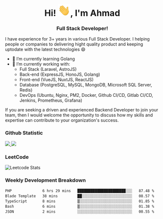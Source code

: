 <h1 align="center">Hi! <img src="https://raw.githubusercontent.com/ABSphreak/ABSphreak/master/gifs/Hi.gif" width="40px" />, I'm Ahmad</h1>


<h3 align="center">Full Stack Developer!</h3>
I have experience for 3+ years in various Full Stack Developer. I helping people or companies to delivering hight quality product and keeping uptodate with the latest technologies 😄


- 🔭 I’m currently learning Golang
- 🌱 I’m currently working with:
   - Full Stack (Laravel, AstroJS)
   - Back-end (ExpressJS, HonoJS, Golang)
   - Front-end (VueJS, NuxtJS, ReactJS)
   - Database (PostgreSQL, MySQL, MongoDB, Microsoft SQL Server, Redis)
   - DevOps (Ubuntu, Nginx, PM2, Docker, Github CI/CD, Gitlab CI/CD, Jenkins, Prometheus, Grafana)

If you are seeking a driven and experienced Backend Developer to join your team, then I would welcome the opportunity to discuss how my skills and expertise can contribute to your organization's success.

  
### Github Statistic
<p align="left">
<a href="https://github.com/ahmadlaiq97">
  <img height="180em" src="https://github-readme-stats-eight-theta.vercel.app/api?username=ahmadlaiq&show_icons=true&theme=algolia&include_all_commits=true&count_private=true"/>
  <img height="180em" src="https://github-readme-stats-eight-theta.vercel.app/api/top-langs/?username=ahmadlaiq&layout=compact&langs_count=8&theme=algolia"/>
</a>
</p>

### LeetCode

![Leetcode Stats](https://leetcard.jacoblin.cool/ahmadlaiq?ext=contest)

### Weekly Development Breakdown
<!--START_SECTION:waka-->

```txt
PHP              6 hrs 29 mins   ██████████████████████░░░   87.48 %
Blade Template   38 mins         ██░░░░░░░░░░░░░░░░░░░░░░░   08.57 %
TypeScript       8 mins          ▒░░░░░░░░░░░░░░░░░░░░░░░░   01.85 %
Bash             6 mins          ▒░░░░░░░░░░░░░░░░░░░░░░░░   01.38 %
JSON             2 mins          ░░░░░░░░░░░░░░░░░░░░░░░░░   00.55 %
```

<!--END_SECTION:waka-->
